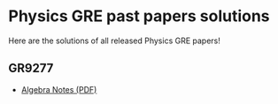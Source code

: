 # Physics GRE past papers solutions
Here are the solutions of all released Physics GRE papers!

## GR9277
- [Algebra Notes (PDF)]([https://drive.google.com/file/d/FILE_ID/view?usp=sharing](https://drive.google.com/file/d/1I0dJifQ4VJGL3VmC7fz7iZk35xUpVF1A/view?usp=sharing))




